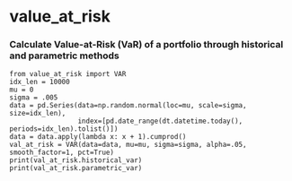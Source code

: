 # value_at_risk

### Calculate Value-at-Risk (VaR) of a portfolio through historical and parametric methods


```
from value_at_risk import VAR 
idx_len = 10000
mu = 0
sigma = .005
data = pd.Series(data=np.random.normal(loc=mu, scale=sigma, size=idx_len),
                 index=[pd.date_range(dt.datetime.today(), periods=idx_len).tolist()])                 
data = data.apply(lambda x: x + 1).cumprod()
val_at_risk = VAR(data=data, mu=mu, sigma=sigma, alpha=.05, smooth_factor=1, pct=True)
print(val_at_risk.historical_var)
print(val_at_risk.parametric_var)
```